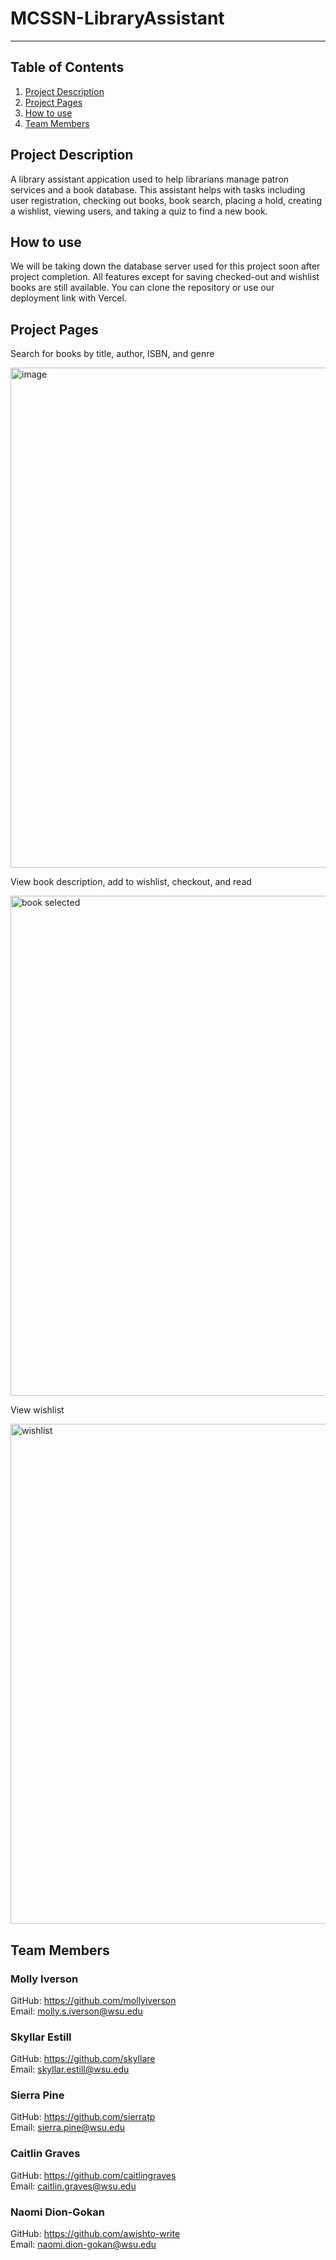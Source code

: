 # MCSSN-LibraryAssistant

***

## Table of Contents
1. [Project Description](#project-description)
2. [Project Pages](#project-pages)
3. [How to use](#how-to-use)
4. [Team Members](#team-members)

## Project Description
A library assistant appication used to help librarians manage patron services and a book database. This assistant helps with tasks including user registration, checking out books, book search, placing a hold, creating a wishlist, viewing users, and taking a quiz to find a new book. 

## How to use
We will be taking down the database server used for this project soon after project completion. All features except for saving checked-out and wishlist books are still available. You can clone the repository or use our deployment link with Vercel.

## Project Pages
Search for books by title, author, ISBN, and genre

<img width="800" alt="image" src="https://user-images.githubusercontent.com/113158597/236047731-894a4c23-435e-4bdc-be33-4fcbd26a83d5.png">

View book description, add to wishlist, checkout, and read

<img width="800" alt="book selected" src="https://user-images.githubusercontent.com/113158597/236047567-14f6cc1d-da89-4fa0-979f-670a10c78d02.png">


View wishlist

<img width="800" alt="wishlist" src="https://user-images.githubusercontent.com/113158597/236047251-cc833f0b-a065-4a8d-aeb9-c31915631238.png">


## Team Members
### Molly Iverson
GitHub: https://github.com/mollyiverson <br>
Email: molly.s.iverson@wsu.edu

### Skyllar Estill 
GitHub: https://github.com/skyllare <br>
Email: skyllar.estill@wsu.edu

### Sierra Pine
GitHub: https://github.com/sierratp <br>
Email: sierra.pine@wsu.edu 

### Caitlin Graves
GitHub: https://github.com/caitlingraves <br>
Email: caitlin.graves@wsu.edu 

### Naomi Dion-Gokan
GitHub: https://github.com/awishto-write <br>
Email: naomi.dion-gokan@wsu.edu
